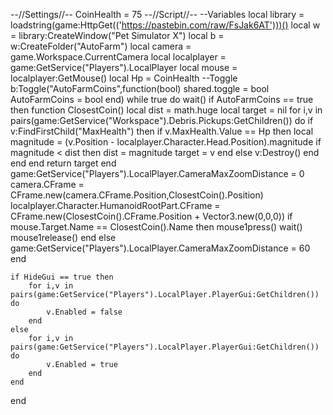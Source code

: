 --//Settings//--
CoinHealth = 75
--//Script//--
--Variables
local library = loadstring(game:HttpGet(('https://pastebin.com/raw/FsJak6AT')))()
local w = library:CreateWindow("Pet Simulator X")
local b = w:CreateFolder("AutoFarm")
local camera = game.Workspace.CurrentCamera
local localplayer = game:GetService("Players").LocalPlayer
local mouse = localplayer:GetMouse()
local Hp = CoinHealth
--Toggle
b:Toggle("AutoFarmCoins",function(bool)
    shared.toggle = bool
    AutoFarmCoins = bool
end)
while true do
    wait()
    if AutoFarmCoins == true then
        function ClosestCoin()
            local dist = math.huge
            local target = nil
            for i,v in pairs(game:GetService("Workspace").Debris.Pickups:GetChildren()) do
                if v:FindFirstChild("MaxHealth") then
                    if v.MaxHealth.Value == Hp then
                        local magnitude = (v.Position - localplayer.Character.Head.Position).magnitude
                        if magnitude < dist then
                            dist = magnitude
                            target = v
                        end
                    else
                        v:Destroy()
                    end
                end
            end
            return target
        end
        game:GetService("Players").LocalPlayer.CameraMaxZoomDistance = 0
        camera.CFrame = CFrame.new(camera.CFrame.Position,ClosestCoin().Position)
        localplayer.Character.HumanoidRootPart.CFrame = CFrame.new(ClosestCoin().CFrame.Position + Vector3.new(0,0,0))
        if mouse.Target.Name == ClosestCoin().Name then
            mouse1press() wait() mouse1release()
        end
    else
        game:GetService("Players").LocalPlayer.CameraMaxZoomDistance = 60
    end
    
    if HideGui == true then
        for i,v in pairs(game:GetService("Players").LocalPlayer.PlayerGui:GetChildren()) do
            v.Enabled = false
        end
    else 
        for i,v in pairs(game:GetService("Players").LocalPlayer.PlayerGui:GetChildren()) do
            v.Enabled = true
        end
    end
end
